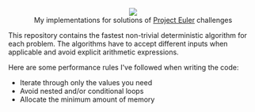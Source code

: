 <p align="center">
  <a href="https://projecteuler.net">
    <img src="https://projecteuler.net/images/clipart/euler_portrait.png">
  </a>
  <br>My implementations for solutions of <a href="https://projecteuler.net">Project Euler</a> challenges</br>
</p>

This repository contains the fastest non-trivial deterministic algorithm for each problem. The algorithms have to accept different inputs when applicable and avoid explicit arithmetic expressions.

Here are some performance rules I've followed when writing the code:
- Iterate through only the values you need
- Avoid nested and/or conditional loops
- Allocate the minimum amount of memory
